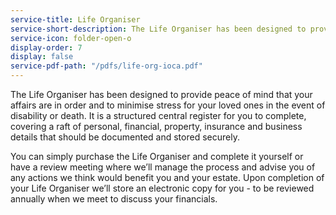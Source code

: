 ```yaml
---
service-title: Life Organiser
service-short-description: The Life Organiser has been designed to provide peace of mind that your affairs are in order and to minimise stress for your loved ones in the event of disability or death.
service-icon: folder-open-o
display-order: 7
display: false
service-pdf-path: "/pdfs/life-org-ioca.pdf"
---
```

The Life Organiser has been designed to provide peace of mind that your affairs are in order and to minimise stress for your loved ones in the event of disability or death.  It is a structured central register for you to complete, covering a raft of personal, financial, property, insurance and business details that should be documented and stored securely.

You can simply purchase the Life Organiser and complete it yourself or have a review meeting where we’ll manage the process and advise you of any actions we think would benefit you and your estate.  Upon completion of your Life Organiser we’ll store an electronic copy for you - to be reviewed annually when we meet to discuss your financials.  
